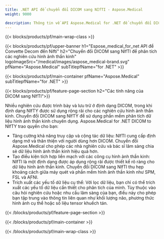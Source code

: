 ```yaml
---
title: .NET API để chuyển đổi DICOM sang NIfTI - Aspose.Medical
weight: 9000

description: Thông tin về API Aspose.Medical for .NET để chuyển đổi DICOM sang NIfTI
---
```


{{< blocks/products/pf/main-wrap-class >}}

{{< blocks/products/pf/upper-banner h1="Espose_medical_for_net API để Convette Decom đến Nifti" h2="Chuyển đổi DICOM sang NIfTI để phân tích các nghiên cứu hình ảnh thần kinh" logoImageSrc="/medical/images/aspose_medical-brand.svg" pfName="Aspose.Medical" subTitlepfName="for .NET" >}}

{{< blocks/products/pf/main-container pfName="Aspose.Medical" subTitlepfName="for .NET" >}}

{{< blocks/products/pf/feature-page-section h2="Các tính năng của DICOM sang NIfTI">}}

<p>Nhiều nghiên cứu được trình bày và lưu trữ ở định dạng DICOM, trong khi định dạng NIfTY được sử dụng rộng rãi cho các nghiên cứu hình ảnh thần kinh. Chuyển đổi DICOM sang NIfTY để sử dụng phần mềm phân tích dữ liệu hình ảnh thần kinh chuyên dụng. Aspose.Medical for .NET DICOM to NIfTY trao quyền cho bạn:</p>

<ul>
<li>Tăng cường khả năng truy cập và cộng tác dữ liệu: NIfTI cung cấp định dạng mở và thân thiện với người dùng hơn DICOM. Chuyển đổi Aspose.Medical cho phép các nhà nghiên cứu và bác sĩ lâm sàng chia sẻ dữ liệu hình ảnh thần kinh hiệu quả hơn.</li>
<li>Tạo điều kiện tích hợp liền mạch với các công cụ hình ảnh thần kinh: NIfTI là một định dạng được áp dụng rộng rãi được thiết kế rõ ràng cho dữ liệu hình ảnh thần kinh. Chuyển đổi DICOM sang NIfTI thu hẹp khoảng cách giữa máy quét và phần mềm hình ảnh thần kinh như SPM, FSL và AFNI.</li>
<li>Trích xuất các yếu tố dữ liệu cụ thể: Với lọc dữ liệu, bạn chỉ có thể trích xuất các yếu tố dữ liệu cần thiết cho phân tích của mình. Tùy thuộc vào câu hỏi nghiên cứu hoặc nhu cầu lâm sàng của bạn, điều này cho phép bạn tập trung vào thông tin liên quan như khối lượng não, phương thức hình ảnh cụ thể hoặc số liệu tensor khuếch tán.</li>
</ul>

{{< /blocks/products/pf/feature-page-section >}}

{{< /blocks/products/pf/main-container >}}

{{< /blocks/products/pf/main-wrap-class >}}